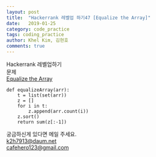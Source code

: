 ```yaml
---
layout: post
title:  "Hackerrank 레벨업 하기47 [Equalize the Array]"
date:   2019-01-25
category: code_practice
tags: coding_practice
author: Khel Kim, 김현호
comments: true
---
```


Hackerrank 레벨업하기  
문제   
[Equalize the Array](https://www.hackerrank.com/challenges/equality-in-a-array/problem)

~~~
def equalizeArray(arr):
    t = list(set(arr))
    z = []
    for i in t:
        z.append(arr.count(i))
    z.sort()
    return sum(z[:-1])
~~~

궁금하신게 있다면 메일 주세요.  
k2h7913@daum.net  
cafehero123@gmail.com
